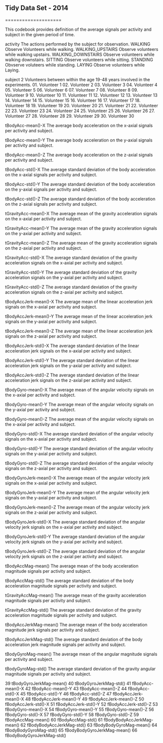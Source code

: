 ## Tidy Data Set - 2014
====================

This codebook provides definition of the average signals per activity and subject in the given period of time.

activity
	The actions performed by the subject for observation.
		WALKING				Observe Volunteers while walking.
		WALKING_UPSTAIRS	Observe volunteers while walking upstairs.
		WALKING_DOWNSTAIRS	Observe volunteers while walking downstairs.
		SITTING				Observe volunteers while sitting.
		STANDING			Obvserve voluteers while standing.
		LAYING				Observe volunteers while Laying.

subject	2
	Volunteers between within the age 19-48 years involved in the experiments.
		01. Volunteer 1
		02. Volunteer 2
		03. Volunteer 3
		04. Volunteer 4
		05. Volunteer 5
		06. Volunteer 6
		07. Volunteer 7
		08. Volunteer 8
		09. Volunteer 9
		10. Volunteer 10
		11. Volunteer 11
		12. Volunteer 12
		13. Volunteer 13
		14. Volunteer 14
		15. Volunteer 15
		16. Volunteer 16
		17. Volunteer 17
		18. Volunteer 18
		19. Volunteer 19
		20. Volunteer 20
		21. Volunteer 21
		22. Volunteer 22
		23. Volunteer 23
		24. Volunteer 24
		25. Volunteer 25
		26. Volunteer 26
		27. Volunteer 27
		28. Volunteer 28
		29. Volunteer 29
		30. Volunteer 30
		
tBodyAcc-mean()-X
	The average body acceleration on the x-axial signals per activity and subject.
	
tBodyAcc-mean()-Y
	The average body acceleration on the y-axial signals per activity and subject.

tBodyAcc-mean()-Z
	The average body acceleration on the z-axial signals per activity and subject.

tBodyAcc-std()-X
	The average standard deviation of the body acceleration on the x-axial signals per activity and subject.

tBodyAcc-std()-Y
	The average standard deviation of the body acceleration on the y-axial signals per activity and subject.

tBodyAcc-std()-Z
	The average standard deviation of the body acceleration on the z-axial signals per activity and subject.

tGravityAcc-mean()-X
	The average mean of the gravity acceleration signals on the x-axial per activity and subject.

tGravityAcc-mean()-Y
	The average mean of the gravity acceleration signals on the y-axial per activity and subject.

tGravityAcc-mean()-Z
	The average mean of the gravity acceleration signals on the z-axial per activity and subject.

tGravityAcc-std()-X
	The average standard deviation of the gravity acceleration signals on the x-axial per activity and subject.

tGravityAcc-std()-Y
	The average standard deviation of the gravity acceleration signals on the y-axial per activity and subject.

tGravityAcc-std()-Z
	The average standard deviation of the gravity acceleration signals on the z-axial per activity and subject.

tBodyAccJerk-mean()-X
	The average mean of the linear acceleration jerk signals on the x-axial per activity and subject.

tBodyAccJerk-mean()-Y
	The average mean of the linear acceleration jerk signals on the y-axial per activity and subject.

tBodyAccJerk-mean()-Z
	The average mean of the linear acceleration jerk signals on the z-axial per activity and subject.

tBodyAccJerk-std()-X
	The average standard deviation of the linear acceleration jerk signals on the x-axial per activity and subject.

tBodyAccJerk-std()-Y
	The average standard deviation of the linear acceleration jerk signals on the y-axial per activity and subject.

tBodyAccJerk-std()-Z
	The average standard deviation of the linear acceleration jerk signals on the z-axial per activity and subject.

tBodyGyro-mean()-X
	The average mean of the  angular velocity signals on the x-axial per activity and subject.

tBodyGyro-mean()-Y
	The average mean of the  angular velocity signals on the y-axial per activity and subject.

tBodyGyro-mean()-Z
	The average mean of the  angular velocity signals on the x-axial per activity and subject.
	
tBodyGyro-std()-X
	The average standard deviation of the  angular velocity signals on the x-axial per activity and subject.

tBodyGyro-std()-Y
	The average standard deviation of the  angular velocity signals on the y-axial per activity and subject.
	
tBodyGyro-std()-Z
	The average standard deviation of the  angular velocity signals on the z-axial per activity and subject.

tBodyGyroJerk-mean()-X
	The average mean of the  angular velocity jerk signals on the x-axial per activity and subject.

tBodyGyroJerk-mean()-Y
	The average mean of the  angular velocity jerk signals on the y-axial per activity and subject.

tBodyGyroJerk-mean()-Z
	The average mean of the  angular velocity jerk signals on the z-axial per activity and subject.

tBodyGyroJerk-std()-X
	The average standard deviation of the  angular velocity jerk signals on the x-axial per activity and subject.

tBodyGyroJerk-std()-Y
	The average standard deviation of the  angular velocity jerk signals on the y-axial per activity and subject.

tBodyGyroJerk-std()-Z
	The average standard deviation of the  angular velocity jerk signals on the z-axial per activity and subject.

tBodyAccMag-mean()
	The average mean of the body acceleration magnitude signals per activity and subject.

tBodyAccMag-std()
	The average standard deviation of the body acceleration magnitude signals  per activity and subject.

tGravityAccMag-mean()
	The average mean of the gravity acceleration magnitude signals per activity and subject.

tGravityAccMag-std()
	The average standard deviation of the gravity acceleration magnitude signals per activity and subject.
	
tBodyAccJerkMag-mean()
	The average mean of the body acceleration magnitude jerk signals per activity and subject.

tBodyAccJerkMag-std()
	The average standard deviation of the body acceleration jerk magnitude signals per activity and subject.

tBodyGyroMag-mean()
	The average mean of the  angular  magnitude signals per activity and subject.

tBodyGyroMag-std()
	The average standard deviation of the gravity angular magnitude signals per activity and subject.
	
39 tBodyGyroJerkMag-mean()
40 tBodyGyroJerkMag-std()
41 fBodyAcc-mean()-X
42 fBodyAcc-mean()-Y
43 fBodyAcc-mean()-Z
44 fBodyAcc-std()-X
45 fBodyAcc-std()-Y
46 fBodyAcc-std()-Z
47 fBodyAccJerk-mean()-X
48 fBodyAccJerk-mean()-Y
49 fBodyAccJerk-mean()-Z
50 fBodyAccJerk-std()-X
51 fBodyAccJerk-std()-Y
52 fBodyAccJerk-std()-Z
53 fBodyGyro-mean()-X
54 fBodyGyro-mean()-Y
55 fBodyGyro-mean()-Z
56 fBodyGyro-std()-X
57 fBodyGyro-std()-Y
58 fBodyGyro-std()-Z
59 fBodyAccMag-mean()
60 fBodyAccMag-std()
61 fBodyBodyAccJerkMag-mean()
62 fBodyBodyAccJerkMag-std()
63 fBodyBodyGyroMag-mean()
64 fBodyBodyGyroMag-std()
65 fBodyBodyGyroJerkMag-mean()
66 fBodyBodyGyroJerkMag-std()

